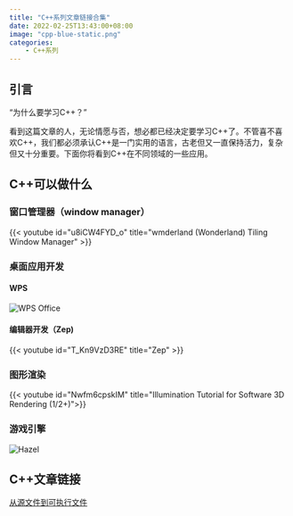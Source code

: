 ```yaml
---
title: "C++系列文章链接合集"
date: 2022-02-25T13:43:00+08:00
image: "cpp-blue-static.png"
categories:
    - C++系列
---
```


<!--<video src="https://youtu.be/u8iCW4FYD_o" title="test" >-->

## 引言

“为什么要学习C++？”

看到这篇文章的人，无论情愿与否，想必都已经决定要学习C++了。不管喜不喜欢C++，我们都必须承认C++是一门实用的语言，古老但又一直保持活力，复杂但又十分重要。下面你将看到C++在不同领域的一些应用。

## C++可以做什么

### 窗口管理器（window manager）

{{< youtube id="u8iCW4FYD_o" title="wmderland (Wonderland) Tiling Window Manager" >}}

### 桌面应用开发
#### WPS
![WPS Office](https://cdn.mos.cms.futurecdn.net/XpXnzPXGjisFR3Ko6EEdNQ.jpg)

#### 编辑器开发（Zep)

{{< youtube id="T_Kn9VzD3RE" title="Zep" >}}


### 图形渲染

{{< youtube id="Nwfm6cpskIM" title="Illumination Tutorial for Software 3D Rendering (1/2+)">}}

### 游戏引擎
![Hazel](https://hazelengine.com/res/HazelBG.jpg)

## C++文章链接

<!--[C++系列](https://svegeta.gitee.io/categories/c++%E7%B3%BB%E5%88%97/)-->

[从源文件到可执行文件](/cpp-series/从源文件到可执行文件)

